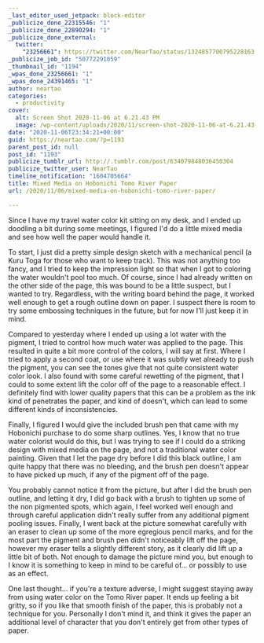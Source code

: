```yaml
---
_last_editor_used_jetpack: block-editor
_publicize_done_22315546: "1"
_publicize_done_22890294: "1"
_publicize_done_external:
  twitter:
    "23256661": https://twitter.com/NearTao/status/1324857700795228163
_publicize_job_id: "50772291059"
_thumbnail_id: "1194"
_wpas_done_23256661: "1"
_wpas_done_24391465: "1"
author: neartao
categories:
  - productivity
cover:
  alt: Screen Shot 2020-11-06 at 6.21.43 PM
  image: /wp-content/uploads/2020/11/screen-shot-2020-11-06-at-6.21.43-pm.png
date: "2020-11-06T23:34:21+00:00"
guid: https://neartao.com/?p=1193
parent_post_id: null
post_id: "1193"
publicize_tumblr_url: http://.tumblr.com/post/634079848036450304
publicize_twitter_user: NearTao
timeline_notification: "1604705664"
title: Mixed Media on Hobonichi Tomo River Paper
url: /2020/11/06/mixed-media-on-hobonichi-tomo-river-paper/

---
```

Since I have my travel water color kit sitting on my desk, and I ended up doodling a bit during some meetings, I figured I'd do a little mixed media and see how well the paper would handle it.

To start, I just did a pretty simple design sketch with a mechanical pencil (a Kuru Toga for those who want to keep track). This was not anything too fancy, and I tried to keep the impression light so that when I got to coloring the water wouldn't pool too much. Of course, since I had already written on the other side of the page, this was bound to be a little suspect, but I wanted to try. Regardless, with the writing board behind the page, it worked well enough to get a rough outline down on paper. I suspect there is room to try some embossing techniques in the future, but for now I'll just keep it in mind.

Compared to yesterday where I ended up using a lot water with the pigment, I tried to control how much water was applied to the page. This resulted in quite a bit more control of the colors, I will say at first. Where I tried to apply a second coat, or use where it was subtly wet already to push the pigment, you can see the tones give that not quite consistent water color look. I also found with some careful rewetting of the pigment, that I could to some extent lift the color off of the page to a reasonable effect. I definitely find with lower quality papers that this can be a problem as the ink kind of penetrates the paper, and kind of doesn't, which can lead to some different kinds of inconsistencies.

Finally, I figured I would give the included brush pen that came with my Hobonichi purchase to do some sharp outlines. Yes, I know that no true water colorist would do this, but I was trying to see if I could do a striking design with mixed media on the page, and not a traditional water color painting. Given that I let the page dry before I did this black outline, I am quite happy that there was no bleeding, and the brush pen doesn't appear to have picked up much, if any of the pigment off of the page.

You probably cannot notice it from the picture, but after I did the brush pen outline, and letting it dry, I did go back with a brush to tighten up some of the non pigmented spots, which again, I feel worked well enough and through careful application didn't really suffer from any additional pigment pooling issues. Finally, I went back at the picture somewhat carefully with an eraser to clean up some of the more egregious pencil marks, and for the most part the pigment and brush pen didn't noticeably lift off the page, however my eraser tells a slightly different story, as it clearly did lift up a little bit of both. Not enough to damage the picture mind you, but enough to I know it is something to keep in mind to be careful of... or possibly to use as an effect.

One last thought... if you're a texture adverse, I might suggest staying away from using water color on the Tomo River paper. It ends up feeling a bit gritty, so if you like that smooth finish of the paper, this is probably not a technique for you. Personally I don't mind it, and think it gives the paper an additional level of character that you don't entirely get from other types of paper.
